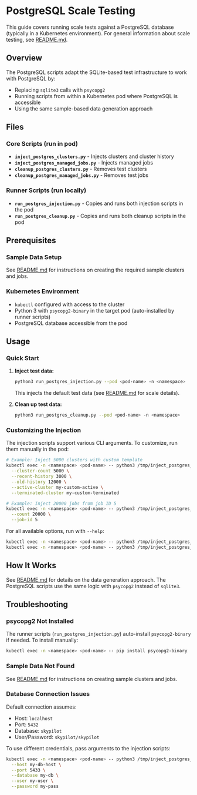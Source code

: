 # PostgreSQL Scale Testing

This guide covers running scale tests against a PostgreSQL database (typically in a Kubernetes environment). For general information about scale testing, see [README.md](README.md).

## Overview

The PostgreSQL scripts adapt the SQLite-based test infrastructure to work with PostgreSQL by:
- Replacing `sqlite3` calls with `psycopg2`
- Running scripts from within a Kubernetes pod where PostgreSQL is accessible
- Using the same sample-based data generation approach

## Files

### Core Scripts (run in pod)
- **`inject_postgres_clusters.py`** - Injects clusters and cluster history
- **`inject_postgres_managed_jobs.py`** - Injects managed jobs
- **`cleanup_postgres_clusters.py`** - Removes test clusters
- **`cleanup_postgres_managed_jobs.py`** - Removes test jobs

### Runner Scripts (run locally)
- **`run_postgres_injection.py`** - Copies and runs both injection scripts in the pod
- **`run_postgres_cleanup.py`** - Copies and runs both cleanup scripts in the pod

## Prerequisites

### Sample Data Setup
See [README.md](README.md#required-sample-data-setup) for instructions on creating the required sample clusters and jobs.

### Kubernetes Environment
- `kubectl` configured with access to the cluster
- Python 3 with `psycopg2-binary` in the target pod (auto-installed by runner scripts)
- PostgreSQL database accessible from the pod

## Usage

### Quick Start

1. **Inject test data:**
   ```bash
   python3 run_postgres_injection.py --pod <pod-name> -n <namespace>
   ```

   This injects the default test data (see [README.md](README.md) for scale details).

2. **Clean up test data:**
   ```bash
   python3 run_postgres_cleanup.py --pod <pod-name> -n <namespace>
   ```

### Customizing the Injection

The injection scripts support various CLI arguments. To customize, run them manually in the pod:

```bash
# Example: Inject 5000 clusters with custom template
kubectl exec -n <namespace> <pod-name> -- python3 /tmp/inject_postgres_clusters.py \
  --cluster-count 5000 \
  --recent-history 3000 \
  --old-history 12000 \
  --active-cluster my-custom-active \
  --terminated-cluster my-custom-terminated

# Example: Inject 20000 jobs from job ID 5
kubectl exec -n <namespace> <pod-name> -- python3 /tmp/inject_postgres_managed_jobs.py \
  --count 20000 \
  --job-id 5
```

For all available options, run with `--help`:
```bash
kubectl exec -n <namespace> <pod-name> -- python3 /tmp/inject_postgres_clusters.py --help
kubectl exec -n <namespace> <pod-name> -- python3 /tmp/inject_postgres_managed_jobs.py --help
```

## How It Works

See [README.md](README.md#how-it-works) for details on the data generation approach. The PostgreSQL scripts use the same logic with `psycopg2` instead of `sqlite3`.

## Troubleshooting

### psycopg2 Not Installed

The runner scripts (`run_postgres_injection.py`) auto-install `psycopg2-binary` if needed. To install manually:

```bash
kubectl exec -n <namespace> <pod-name> -- pip install psycopg2-binary
```

### Sample Data Not Found

See [README.md](README.md#required-sample-data-setup) for instructions on creating sample clusters and jobs.

### Database Connection Issues

Default connection assumes:
- Host: `localhost`
- Port: `5432`
- Database: `skypilot`
- User/Password: `skypilot/skypilot`

To use different credentials, pass arguments to the injection scripts:
```bash
kubectl exec -n <namespace> <pod-name> -- python3 /tmp/inject_postgres_clusters.py \
  --host my-db-host \
  --port 5433 \
  --database my-db \
  --user my-user \
  --password my-pass
```
